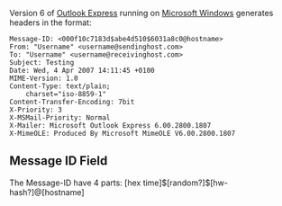 Version 6 of [Outlook Express](Outlook_Express "wikilink") running on
[Microsoft Windows](Microsoft_Windows "wikilink") generates headers in
the format:

    Message-ID: <000f10c7183d$abe4d510$6031a8c0@hostname>
    From: "Username" <username@sendinghost.com>
    To: "Username" <username@receivinghost.com>
    Subject: Testing
    Date: Wed, 4 Apr 2007 14:11:45 +0100
    MIME-Version: 1.0
    Content-Type: text/plain;
        charset="iso-8859-1"
    Content-Transfer-Encoding: 7bit
    X-Priority: 3
    X-MSMail-Priority: Normal
    X-Mailer: Microsoft Outlook Express 6.00.2800.1807
    X-MimeOLE: Produced By Microsoft MimeOLE V6.00.2800.1807

## Message ID Field

The Message-ID have 4 parts: \[hex
time\]\$\[random?\]\$\[hw-hash?\]@\[hostname\]